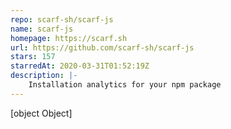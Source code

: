 ```yaml
---
repo: scarf-sh/scarf-js
name: scarf-js
homepage: https://scarf.sh
url: https://github.com/scarf-sh/scarf-js
stars: 157
starredAt: 2020-03-31T01:52:19Z
description: |-
    Installation analytics for your npm package
---
```


[object Object]
